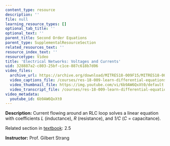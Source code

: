 ```yaml
---
content_type: resource
description: ''
file: null
learning_resource_types: []
optional_tab_title: ''
optional_text: ''
parent_title: Second Order Equations
parent_type: SupplementalResourceSection
related_resources_text: ''
resource_index_text: ''
resourcetype: Video
title: 'Electrical Networks: Voltages and Currents'
uid: 328887a2-c803-25bf-c1ce-887c618b7d06
video_files:
  archive_url: https://archive.org/download/MITRES18-009F15/MITRES18-009F15_2_5_ElectricalNetworks_300k.mp4
  video_captions_file: /courses/res-18-009-learn-differential-equations-up-close-with-gilbert-strang-and-cleve-moler-fall-2015/8bbedfc5dca45e50be4c1592f1c7775f_6b9AW6QxXt0.vtt
  video_thumbnail_file: https://img.youtube.com/vi/6b9AW6QxXt0/default.jpg
  video_transcript_file: /courses/res-18-009-learn-differential-equations-up-close-with-gilbert-strang-and-cleve-moler-fall-2015/94f9ff3e1112ac3c44ccee76df2e1bb4_6b9AW6QxXt0.pdf
video_metadata:
  youtube_id: 6b9AW6QxXt0
---
```


**Description:** Current flowing around an RLC loop solves a linear equation with coefficients _L_ (inductance), _R_ (resistance), and _1/C_ (_C_ = capacitance).

Related section in [textbook](http://www-math.mit.edu/~gs/dela/): 2.5

**Instructor:** Prof. Gilbert Strang